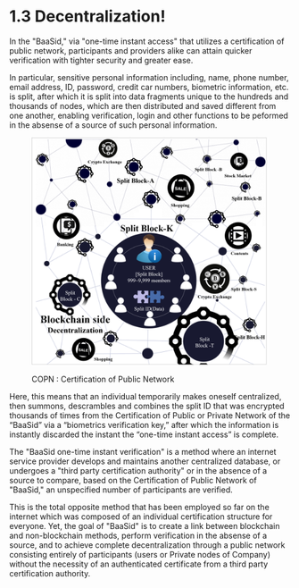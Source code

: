 # 1.3 Decentralization!

In the "BaaSid," via "one-time instant access" that utilizes a certification of public network, participants and providers alike can attain quicker verification with tighter security and greater ease.

In particular, sensitive personal information including, name, phone number, email address, ID, password, credit car numbers, biometric information, etc. is split, after which it is split into data fragments unique to the hundreds and thousands of nodes, which are then distributed and saved different from one another, enabling verification, login and other functions to be peformed in the absense of a source of such personal information.

<figure><img src="../../.gitbook/assets/img3.png" alt=""><figcaption><p>COPN : Certification of Public Network</p></figcaption></figure>

Here, this means that an individual temporarily makes oneself centralized, then summons, descrambles and combines the split ID that was encrypted thousands of times from the Certification of Public or Private Network of the “BaaSid” via a “biometrics verification key,” after which the information is instantly discarded the instant the “one-time instant access” is complete.

The "BaaSid one-time instant verification" is a method where an internet service provider develops and maintains another centralized database, or undergoes a "third party certification authority" or in the absence of a source to compare, based on the Certification of Public Network of "BaaSid," an unspecified number of participants are verified.

This is the total opposite method that has been employed so far on the internet which was composed of an individual certification structure for everyone. Yet, the goal of "BaaSid" is to create a link between blockchain and non-blockchain methods, perform verification in the absense of a source, and to achieve complete decentralization through a public network consisting entirely of participants (users or Private nodes of Company) without the necessity of an authenticated certificate from a third party certification authority.
